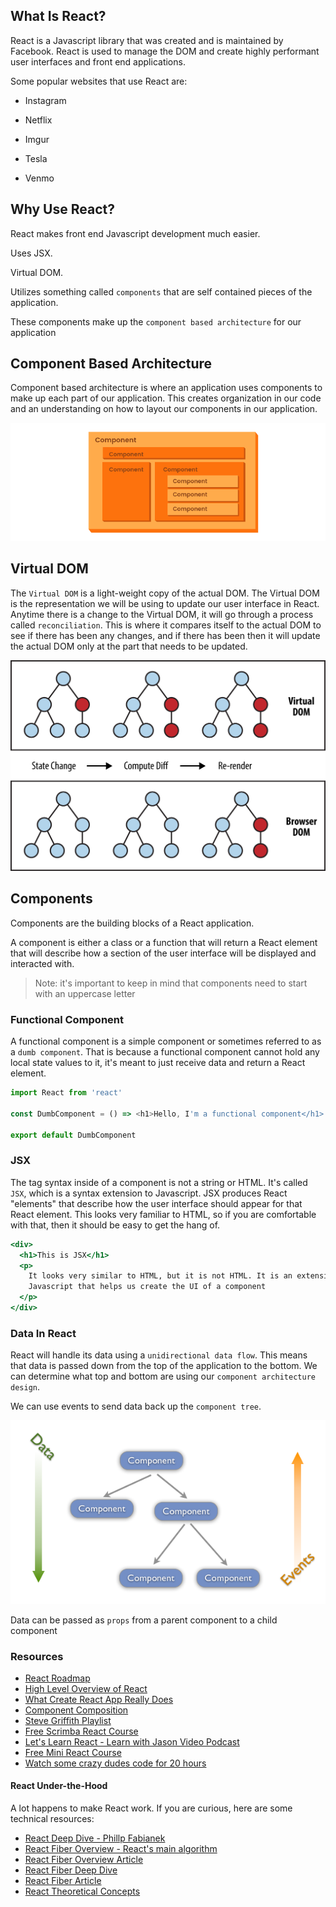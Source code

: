 ## What Is React?

React is a Javascript library that was created and is maintained by Facebook. React is used to manage the DOM and create highly performant user interfaces and front end applications.

Some popular websites that use React are:

- Instagram

- Netflix

- Imgur

- Tesla

- Venmo

## Why Use React?

React makes front end Javascript development much easier.

Uses JSX.

Virtual DOM.

Utilizes something called `components` that are self contained pieces of the application.

These components make up the `component based architecture` for our application

## Component Based Architecture

Component based architecture is where an application uses components to make up each part of our application. This creates organization in our code and an understanding on how to layout our components in our application.

![Component Based Architecture](images/compnent-architecture.jpg)

## Virtual DOM

The `Virtual DOM` is a light-weight copy of the actual DOM. The Virtual DOM is the representation we will be using to update our user interface in React. Anytime there is a change to the Virtual DOM, it will go through a process called `reconciliation`. This is where it compares itself to the actual DOM to see if there has been any changes, and if there has been then it will update the actual DOM only at the part that needs to be updated.

![Virtual DOM](images/dom.png)

## Components

Components are the building blocks of a React application.

A component is either a class or a function that will return a React element that will describe how a section of the user interface will be displayed and interacted with.

> Note: it's important to keep in mind that components need to start with an uppercase letter

### Functional Component

A functional component is a simple component or sometimes referred to as a `dumb component`. That is because a functional component cannot hold any local state values to it, it's meant to just receive data and return a React element.

```javascript
import React from 'react'

const DumbComponent = () => <h1>Hello, I'm a functional component</h1>

export default DumbComponent
```
### JSX

The tag syntax inside of a component is not a string or HTML. It's called `JSX`, which is a syntax extension to Javascript. JSX produces React "elements" that describe how the user interface should appear for that React element. This looks very familiar to HTML, so if you are comfortable with that, then it should be easy to get the hang of.

```jsx
<div>
  <h1>This is JSX</h1>
  <p>
    It looks very similar to HTML, but it is not HTML. It is an extension of
    Javascript that helps us create the UI of a component
  </p>
</div>
```

### Data In React

React will handle its data using a `unidirectional data flow`. This means that data is passed down from the top of the application to the bottom. We can determine what top and bottom are using our `component architecture design`.

We can use events to send data back up the `component tree`.

![Dataflow in React](images/dataflow.png)

Data can be passed as `props` from a parent component to a child component


### Resources

- [React Roadmap](https://roadmap.sh/react)
- [High Level Overview of React](https://www.youtube.com/watch?v=FRjlF74_EZk&t=40s)
- [What Create React App Really Does](https://www.freecodecamp.org/news/create-react-app-npm-scripts-explained/)
- [Component Composition](https://www.youtube.com/watch?v=IDDIvXqMiD4&t=69s)
- [Steve Griffith Playlist](https://www.youtube.com/playlist?list=PLyuRouwmQCjmMfs-HOsDGoaN6JiYrC6Ms) 
- [Free Scrimba React Course](https://scrimba.com/learn/learnreact)
- [Let's Learn React - Learn with Jason Video Podcast](https://www.learnwithjason.dev/let-s-learn-react)
- [Free Mini React Course](https://fullstackopen.com/en/part1)
- [Watch some crazy dudes code for 20 hours](https://www.youtube.com/watch?v=0mVbNp1ol_w&t=18382s)

#### React Under-the-Hood

A lot happens to make React work. If you are curious, here are some technical resources:

- [React Deep Dive - Phillp Fabianek](https://www.youtube.com/watch?v=7YhdqIR2Yzo)
- [React Fiber Overview - React's main algorithm](https://www.youtube.com/watch?v=ZCuYPiUIONs&t=28s)
- [React Fiber Overview Article](https://github.com/acdlite/react-fiber-architecture)
- [React Fiber Deep Dive](https://www.youtube.com/watch?v=0ympFIwQFJw)
- [React Fiber Article](https://blog.logrocket.com/deep-dive-react-fiber/)
- [React Theoretical Concepts](https://github.com/reactjs/react-basic)